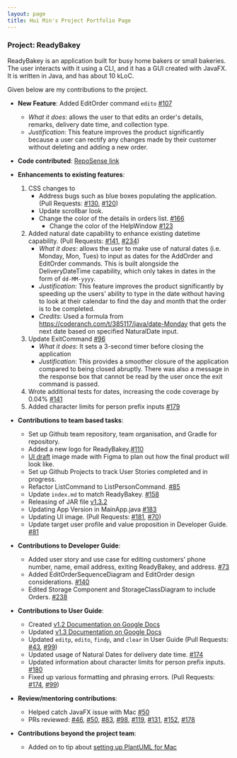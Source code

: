 ```yaml
---
layout: page
title: Hui Min's Project Portfolio Page
---
```


### Project: ReadyBakey

ReadyBakey is an application built for busy home bakers or small bakeries.
The user interacts with it using a CLI, and it has a GUI created with JavaFX. It is written in Java, and has about 10 kLoC.

Given below are my contributions to the project.

* **New Feature**: Added EditOrder command `edito` [\#107](https://github.com/AY2122S2-CS2103-F09-4/tp/pull/107)
  * _What it does_: allows the user to that edits an order's details, remarks, delivery date time, and collection type.
  * _Justification_: This feature improves the product significantly because a user can rectify any changes made by 
    their customer without deleting and adding a new order. 
  
* **Code contributed**: [RepoSense link](https://nus-cs2103-ay2122s2.github.io/tp-dashboard/?search=punnyhuimin&breakdown=true&sort=groupTitle&sortWithin=title&since=2022-02-18&timeframe=commit&mergegroup=&groupSelect=groupByRepos&checkedFileTypes=docs~functional-code~test-code~other&tabOpen=true&tabType=authorship&tabAuthor=punnyhuimin&tabRepo=AY2122S2-CS2103-F09-4%2Ftp%5Bmaster%5D&authorshipIsMergeGroup=false&authorshipFileTypes=docs~functional-code~test-code&authorshipIsBinaryFileTypeChecked=false)

* **Enhancements to existing features**:
  1. CSS changes to 
     * Address bugs such as blue boxes populating the application. (Pull Requests: [\#130](https://github.com/AY2122S2-CS2103-F09-4/tp/pull/130), 
        [\#120](https://github.com/AY2122S2-CS2103-F09-4/tp/pull/120))
     * Update scrollbar look.
     * Change the color of the details in orders list. [\#166](https://github.com/AY2122S2-CS2103-F09-4/tp/pull/166)
        * Change the color of the HelpWindow [\#123](https://github.com/AY2122S2-CS2103-F09-4/tp/pull/123)
  2. Added natural date capability to enhance existing datetime capability. (Pull Requests: [\#141](https://github.com/AY2122S2-CS2103-F09-4/tp/pull/141),
     [\#234](https://github.com/AY2122S2-CS2103-F09-4/tp/pull/234))
     * _What it does_: allows the user to make use of natural dates (i.e. Monday, Mon, Tues) to input as dates for the
       AddOrder and EditOrder commands. This is built alongside the DeliveryDateTime capability, which only takes in
       dates in the form of `dd-MM-yyyy`.
     * _Justification_: This feature improves the product significantly by speeding up the users' ability to type in the
       date without having to look at their calendar to find the day and month that the order is to be completed.
     * _Credits_: Used a formula from https://coderanch.com/t/385117/java/date-Monday that gets the next date based 
       on specified NaturalDate input.
  3. Update ExitCommand [\#96](https://github.com/AY2122S2-CS2103-F09-4/tp/pull/96)
     * _What it does_: It sets a 3-second timer before closing the application
     * _Justification_: This provides a smoother closure of the application compared to being closed abruptly. There 
       was also a message in the response box that cannot be read by the user once the exit command is passed. 
  4. Wrote additional tests for dates, increasing the code coverage by 0.04% [\#141](https://github.com/AY2122S2-CS2103-F09-4/tp/pull/141)
  5. Added character limits for person prefix inputs [\#179](https://github.com/AY2122S2-CS2103-F09-4/tp/pull/179)

* **Contributions to team based tasks**:
  * Set up Github team repository, team organisation, and Gradle for repository.
  * Added a new logo for ReadyBakey.[\#110](https://github.com/AY2122S2-CS2103-F09-4/tp/pull/110) 
  * [UI draft](https://www.figma.com/file/g10mAn5vFDXQXABQPh9U9M/ReadyBakey-UI-mockup?node-id=0%3A1) image made with 
    Figma to plan out how the final product will look like.
  * Set up Github Projects to track User Stories completed and in progress.
  * Refactor ListCommand to ListPersonCommand. [\#85](https://github.com/AY2122S2-CS2103-F09-4/tp/pull/85)
  * Update `index.md` to match ReadyBakey. [\#158](https://github.com/AY2122S2-CS2103-F09-4/tp/pull/158)
  * Releasing of JAR file [v1.3.2](https://github.com/AY2122S2-CS2103-F09-4/tp/releases/tag/v1.3.2)
  * Updating App Version in MainApp.java [\#183](https://github.com/AY2122S2-CS2103-F09-4/tp/pull/183)
  * Updating UI image. (Pull Requests: [\#181](https://github.com/AY2122S2-CS2103-F09-4/tp/pull/181), 
    [\#70](https://github.com/AY2122S2-CS2103-F09-4/tp/pull/70))
  * Update target user profile and value proposition in Developer Guide. 
    [\#81](https://github.com/AY2122S2-CS2103-F09-4/tp/pull/81/files)

* **Contributions to Developer Guide**:
  * Added user story and use case for editing customers' phone number, name, email address, exiting ReadyBakey, and 
    address. [\#73](https://github.com/AY2122S2-CS2103-F09-4/tp/pull/73/files)
  * Added EditOrderSequenceDiagram and EditOrder design considerations. [\#140](https://github.com/AY2122S2-CS2103-F09-4/tp/pull/140)
  * Edited Storage Component and StorageClassDiagram to include Orders. [\#238](https://github.com/AY2122S2-CS2103-F09-4/tp/pull/238)

* **Contributions to User Guide**:
  * Created [v1.2 Documentation on Google Docs](https://docs.google.com/document/d/1XVM0yKcbUT28I7p_NQd5p5lgvAUocCPFuJ3BB7s63lk/edit#heading=h.mvpxa98zj810)
  * Updated [v1.3 Documentation on Google Docs](https://docs.google.com/document/d/1tTXY-lm5M15URXhf_RbOpxJCVG8-GQD86Q2zDqTp1tM/edit)
  * Updated `editp`, `edito`, `findp`, and `clear` in User Guide (Pull Requests: [\#43](https://github.com/AY2122S2-CS2103-F09-4/tp/pull/43),
    [\#99](https://github.com/AY2122S2-CS2103-F09-4/tp/pull/99))
  * Updated usage of Natural Dates for delivery date time. [\#174](https://github.com/AY2122S2-CS2103-F09-4/tp/pull/174)
  * Updated information about character limits for person prefix inputs. [\#180](https://github.com/AY2122S2-CS2103-F09-4/tp/pull/180)
  * Fixed up various formatting and phrasing errors. (Pull Requests: [\#174](https://github.com/AY2122S2-CS2103-F09-4/tp/pull/174),
    [\#99](https://github.com/AY2122S2-CS2103-F09-4/tp/pull/99))

* **Review/mentoring contributions**:
  * Helped catch JavaFX issue with Mac [\#50](https://github.com/AY2122S2-CS2103-F09-4/tp/pull/50#discussion_r815455829)
  * PRs reviewed:
    [\#46](https://github.com/AY2122S2-CS2103-F09-4/tp/pull/46#discussion_r814508758),
    [\#50](https://github.com/AY2122S2-CS2103-F09-4/tp/pull/50#discussion_r815458156),
    [\#83](https://github.com/AY2122S2-CS2103-F09-4/tp/pull/83#discussion_r820242099),
    [\#98](https://github.com/AY2122S2-CS2103-F09-4/tp/pull/98#discussion_r825582867),
    [\#119](https://github.com/AY2122S2-CS2103-F09-4/tp/pull/119#discussion_r830622022),
    [\#131](https://github.com/AY2122S2-CS2103-F09-4/tp/pull/131#discussion_r832902592),
    [\#152](https://github.com/AY2122S2-CS2103-F09-4/tp/pull/152#discussion_r838490864),
    [\#178](https://github.com/AY2122S2-CS2103-F09-4/tp/pull/178#discussion_r839780713)

* **Contributions beyond the project team**:
  * Added on to tip about [setting up PlantUML for Mac](https://github.com/nus-cs2103-AY2122S2/forum/issues/232)
